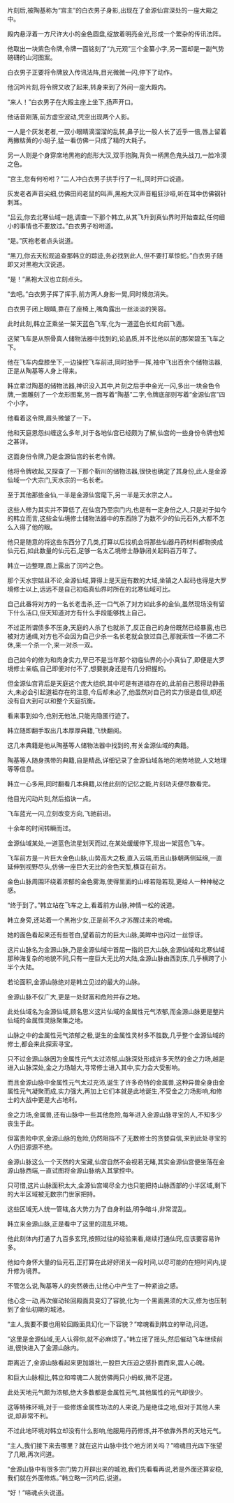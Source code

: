 
片刻后,被陶基称为“宫主”的白衣男子身影,出现在了金源仙宫深处的一座大殿之中。

殿内悬浮着一方尺许大小的金色圆盘,绽放着明亮金光,形成一个繁杂的传讯法阵。

他取出一块紫色令牌,令牌一面铭刻了“九元观”三个金纂小字,另一面却是一副气势磅礴的山河图案。

白衣男子正要将令牌放入传讯法阵,目光微微一闪,停下了动作。

他沉吟片刻,将令牌又收了起来,转身来到了外间一座大殿内。

“来人！”白衣男子在大殿主座上坐下,扬声开口。

他话音刚落,前方虚空波动,凭空出现两个人影。

一人是个灰发老者,一双小眼睛滴溜溜的乱转,鼻子比一般人长了近乎一倍,唇上留着两撇枯黄的小胡子,猛一看仿佛一只成了精的大耗子。

另一人则是个身穿席地黑袍的彪形大汉,双手抱胸,背负一柄黑色鬼头战刀,一脸冷漠之色。

“宫主,您有何吩咐？”二人冲白衣男子拱手行了一礼,同时开口说道。

灰发老者声音尖细,仿佛田间老鼠的叫声,黑袍大汉声音粗狂沙哑,听在耳中仿佛钢针刺耳。

“吕云,你去北寒仙域一趟,调查一下那个韩立,从其飞升到真仙界时开始查起,任何细小的事情也不要放过。”白衣男子吩咐道。

“是。”灰袍老者点头说道。

“黑刀,你去天松观追查那韩立的踪迹,务必找到此人,但不要打草惊蛇。”白衣男子随即又对黑袍大汉说道。

“是！”黑袍大汉也立刻点头。

“去吧。”白衣男子挥了挥手,前方两人身影一晃,同时倏忽消失。

白衣男子闭上眼睛,靠在了座椅上,嘴角露出一丝淡淡的笑容。

此时此刻,韩立正乘坐一架天蓝色飞车,化为一道蓝色长虹向前飞遁。

这架飞车是从照骨真人储物法器中找到的,论品质,并不比他以前的那架碧玉飞车之下。

他在飞车内盘膝坐下,一边操控飞车前进,同时抬手一挥,袖中飞出百余个储物法器,正是从陶基等人身上得来。

韩立拿过陶基的储物法器,神识没入其中,片刻之后手中金光一闪,多出一块金色令牌,一面雕刻了一个龙形图案,另一面写着“陶基”二字,令牌底部则写着“金源仙宫”四个小字。

他看着这令牌,眉头微皱了一下。

他和天庭恩怨纠缠这么多年,对于各地仙宫已经颇为了解,仙宫的一些身份令牌也知之甚详。

这面身份令牌,乃是金源仙宫的长老令牌。

他将令牌收起,又探查了一下那个靳川的储物法器,很快也确定了其身份,此人是金源仙域一个大宗门,天水宗的一名长老。

至于其他那些金仙,一半是金源仙宫麾下,另一半是天水宗之人。

这些人修为其实并不算低了,在仙宫乃至宗门内,也是有一定身份之人,只是对于如今的韩立而言,这些金仙境修士储物法器中的东西除了为数不少的仙元石外,大都不怎么入得了他的眼。

他只是随意的将这些东西分了几类,打算以后找机会将那些仙器丹药材料都物换成仙元石,如此数量的仙元石,足够一名太乙境修士静静闭关起码百万年了。

韩立一边整理,面上露出了沉吟之色。

那个天水宗姑且不论,金源仙域,算得上是天庭有数的大域,坐镇之人起码也得是大罗境修士以上,远远不是自己初临真仙界时所在的北寒仙域可比。

自己此番将对方的一名长老击杀,还一口气杀了对方如此多的金仙,虽然现场没有留下什么活口,但天知道对方有什么手段能够找上自己。

不过正所谓债多不压身,天庭的人杀了也就杀了,反正自己的身份既然已经暴露,也已被对方通缉,对方也不会因为自己少杀一名长老就会放过自己,那就索性一不做二不休,来一个杀一个,来一对杀一双。

自己如今的修为和肉身实力,早已不是当年那个初临仙界的小小真仙了,即便是大罗境修士亲临,自己即便对付不了,想要脱身还是有几分把握的。

但金源仙宫背后是天庭这个庞大组织,其中可是有道祖存在的,此前自己惹得动静虽大,未必会引起道祖存在的注意,今后却未必了,他虽然对自己的实力很是自信,却还没有自大到可以和整个天庭抗衡。

看来事到如今,也别无他法,只能先隐匿行迹了。

韩立随即翻手取出几本厚厚典籍,飞快翻阅。

这几本典籍是他从陶基等人储物法器中找到的,有关金源仙域的典籍。

陶基等人随身携带的典籍,自是精品,详细记录了金源仙域各地的地势地貌,人文地理等等信息。

韩立一心多用,同时翻看几本典籍,以他此刻的记忆之能,片刻功夫便尽数看完。

他目光闪动片刻,然后掐诀一点。

飞车蓝光一闪,立刻改变方向,飞驰前进。

十余年的时间转瞬而过。

金源仙域某处,一道蓝色流星划天而过,在某处缓缓停下,现出一架蓝色飞车。

飞车前方是一片巨大金色山脉,山势高大之极,直入云端,而且山脉朝两侧延绵,一直延伸到视野尽头,仿佛一座巨大无比的金色天堑,横亘在前方。

金色山脉周围环绕着浓郁的金色雾海,使得里面的山峰若隐若现,更给人一种神秘之感。

“终于到了。”韩立站在飞车之上,看着前方山脉,神情一松的说道。

韩立身旁,还站着一个黑袍少女,正是前不久才苏醒过来的啼魂。

她的面色看起来还有些苍白,望着前方的巨大山脉,美眸中也闪过一丝惊讶。

这片山脉名为金源山脉,乃是金源仙域中首屈一指的巨大山脉,金源仙域和北寒仙域那种海复杂的地貌不同,只有一座巨大无比的大陆,金源山脉由西到东,几乎横跨了小半个大陆。

若论面积,金源山脉绝对是韩立见过的最大的山脉。

金源山脉不仅广大,更是一处财富和危险并存之地。

此处仙域名为金源仙域,顾名思义这片仙域的金属性元气浓郁,而金源山脉更是整片仙域的金属性灵脉聚集之地。

山脉之中的金属性元气浓郁之极,诞生的金属性灵材多不胜数,几乎整个金源仙域的修士,都会来此探索寻宝。

只不过金源山脉因为金属性元气太过浓郁,山脉深处形成许多天然的金之力场,越是进入山脉深处,金之力场越大,寻常修士进入其中,实力会大受影响。

而且金源山脉中金属性元气太过充沛,诞生了许多奇特的金属兽,这种异兽全身由金属性元气凝聚而成,实力强大,再加上它们本就是此地诞生,不受金之力场影响,和修士的大战中更是大占地利。

金之力场,金属兽,还有山脉中一些其他危险,每年进入金源山脉寻宝的人,不知多少丧生于此。

但富贵险中求,金源山脉的危险,仍然阻挡不了无数修士的贪婪自信,来到此处寻宝的人仍旧源源不绝。

金源山脉这么一个天然的大宝藏,仙宫自然不会视若无睹,其实金源仙宫便坐落在金源山脉西端,一直试图将金源山脉纳入其掌控中。

只可惜,这片山脉面积太大,金源仙宫竭尽全力也只能把持山脉西部的小半区域,剩下的大半区域被无数宗门世家把持。

这些区域无人统一管辖,各大势力为了自身利益,明争暗斗,非常混乱。

韩立来金源山脉,正是看中了这里的混乱环境。

他此刻体内打通了九百多玄窍,按照过往的经验来看,继续打通仙窍,应该要容易许多。

他如今身怀大量的仙元石,正打算在此好好闭关一段时间,以尽可能的在短时间内,提升修为境界。

不管怎么说,陶基等人的突然袭击,让他心中产生了一种紧迫之感。

他心念一动,再次催动轮回殿面具变幻了容貌,化为一个黑面黑须的大汉,修为也压制到了金仙初期的城池。

“主人,我要不要也用轮回殿面具幻化一下容貌？”啼魂看到韩立的举动,问道。

“这里是金源仙域,无人认得你,就不必麻烦了。”韩立摇了摇头,然后催动飞车继续前进,很快进入了金源山脉内。

距离近了,金源山脉看起来更加雄壮,一股巨大压迫之感扑面而来,震人心魄。

和巨大山脉相比,韩立和啼魂二人就仿佛两只小蚂蚁,微不足道。

此处天地元气颇为浓郁,绝大多数都是金属性元气,其他属性的元气却很少。

这等特殊环境,对于一些修炼金属性功法的人来说,乃是绝佳之地,但对于其他人来说,却非常不利。

不过此地环境对韩立却没有什么影响,他服用丹药修炼,并不依靠外界的天地元气。

“主人,我们接下来去哪里？就在这片山脉中找个地方闭关吗？”啼魂目光四下张望了几眼,再次问道。

“金源山脉中有很多宗门势力开辟出来的城池,我们先看看再说,若是外面还算安稳,我们就在外面修炼。”韩立略一沉吟后,说道。

“好！”啼魂点头说道。